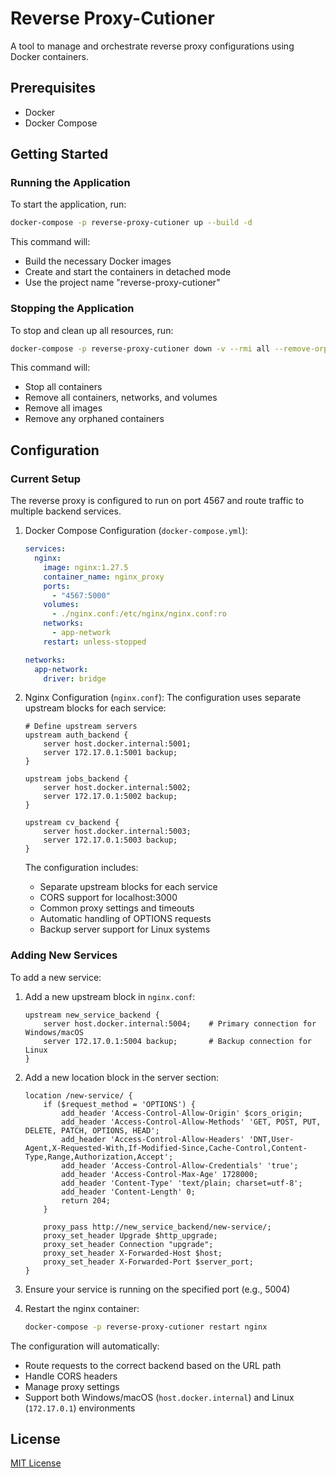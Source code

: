 # Reverse Proxy-Cutioner

A tool to manage and orchestrate reverse proxy configurations using Docker containers.

## Prerequisites

- Docker
- Docker Compose

## Getting Started

### Running the Application

To start the application, run:

```bash
docker-compose -p reverse-proxy-cutioner up --build -d
```

This command will:
- Build the necessary Docker images
- Create and start the containers in detached mode
- Use the project name "reverse-proxy-cutioner"

### Stopping the Application

To stop and clean up all resources, run:

```bash
docker-compose -p reverse-proxy-cutioner down -v --rmi all --remove-orphans
```

This command will:
- Stop all containers
- Remove all containers, networks, and volumes
- Remove all images
- Remove any orphaned containers

## Configuration

### Current Setup

The reverse proxy is configured to run on port 4567 and route traffic to multiple backend services.

1. Docker Compose Configuration (`docker-compose.yml`):
   ```yaml
   services:
     nginx:
       image: nginx:1.27.5
       container_name: nginx_proxy
       ports:
         - "4567:5000"
       volumes:
         - ./nginx.conf:/etc/nginx/nginx.conf:ro
       networks:
         - app-network
       restart: unless-stopped

   networks:
     app-network:
       driver: bridge
   ```

2. Nginx Configuration (`nginx.conf`):
   The configuration uses separate upstream blocks for each service:

   ```nginx
   # Define upstream servers
   upstream auth_backend {
       server host.docker.internal:5001;
       server 172.17.0.1:5001 backup;
   }

   upstream jobs_backend {
       server host.docker.internal:5002;
       server 172.17.0.1:5002 backup;
   }

   upstream cv_backend {
       server host.docker.internal:5003;
       server 172.17.0.1:5003 backup;
   }
   ```

   The configuration includes:
   - Separate upstream blocks for each service
   - CORS support for localhost:3000
   - Common proxy settings and timeouts
   - Automatic handling of OPTIONS requests
   - Backup server support for Linux systems

### Adding New Services

To add a new service:

1. Add a new upstream block in `nginx.conf`:
   ```nginx
   upstream new_service_backend {
       server host.docker.internal:5004;    # Primary connection for Windows/macOS
       server 172.17.0.1:5004 backup;       # Backup connection for Linux
   }
   ```

2. Add a new location block in the server section:
   ```nginx
   location /new-service/ {
       if ($request_method = 'OPTIONS') {
           add_header 'Access-Control-Allow-Origin' $cors_origin;
           add_header 'Access-Control-Allow-Methods' 'GET, POST, PUT, DELETE, PATCH, OPTIONS, HEAD';
           add_header 'Access-Control-Allow-Headers' 'DNT,User-Agent,X-Requested-With,If-Modified-Since,Cache-Control,Content-Type,Range,Authorization,Accept';
           add_header 'Access-Control-Allow-Credentials' 'true';
           add_header 'Access-Control-Max-Age' 1728000;
           add_header 'Content-Type' 'text/plain; charset=utf-8';
           add_header 'Content-Length' 0;
           return 204;
       }

       proxy_pass http://new_service_backend/new-service/;
       proxy_set_header Upgrade $http_upgrade;
       proxy_set_header Connection "upgrade";
       proxy_set_header X-Forwarded-Host $host;
       proxy_set_header X-Forwarded-Port $server_port;
   }
   ```

3. Ensure your service is running on the specified port (e.g., 5004)

4. Restart the nginx container:
   ```bash
   docker-compose -p reverse-proxy-cutioner restart nginx
   ```

The configuration will automatically:
- Route requests to the correct backend based on the URL path
- Handle CORS headers
- Manage proxy settings
- Support both Windows/macOS (`host.docker.internal`) and Linux (`172.17.0.1`) environments

## License

[MIT License](LICENSE)
